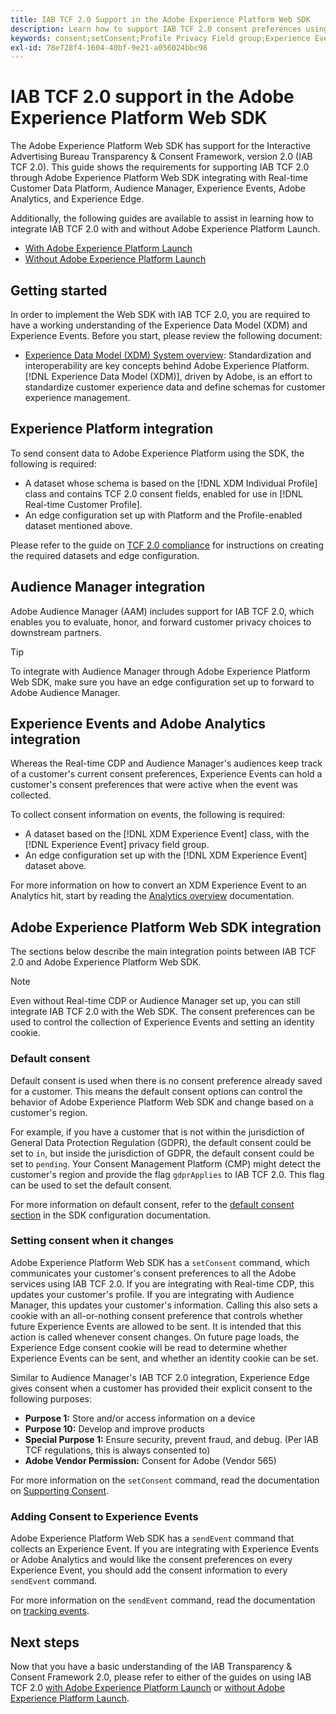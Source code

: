 ```yaml
---
title: IAB TCF 2.0 Support in the Adobe Experience Platform Web SDK
description: Learn how to support IAB TCF 2.0 consent preferences using the Adobe Experience Platform Web SDK
keywords: consent;setConsent;Profile Privacy Field group;Experience Event Privacy Field group;Privacy Field group;IAB TCF 2.0;Real-time CDP;Real-time Customer Data Profile
exl-id: 78e728f4-1604-40bf-9e21-a056024bbc98
---
```

# IAB TCF 2.0 support in the Adobe Experience Platform Web SDK

The Adobe Experience Platform Web SDK has support for the Interactive Advertising Bureau Transparency & Consent Framework, version 2.0 (IAB TCF 2.0). This guide shows the requirements for supporting IAB TCF 2.0 through Adobe Experience Platform Web SDK integrating with Real-time Customer Data Platform, Audience Manager, Experience Events, Adobe Analytics, and Experience Edge.

Additionally, the following guides are available to assist in learning how to integrate IAB TCF 2.0 with and without Adobe Experience Platform Launch.

- [With Adobe Experience Platform Launch](./with-launch.md)
- [Without Adobe Experience Platform Launch](./without-launch.md)

## Getting started

In order to implement the Web SDK with IAB TCF 2.0, you are required to have a working understanding of the Experience Data Model (XDM) and Experience Events. Before you start, please review the following document:

- [Experience Data Model (XDM) System overview](../../../xdm/home.md): Standardization and interoperability are key concepts behind Adobe Experience Platform. [!DNL Experience Data Model (XDM)], driven by Adobe, is an effort to standardize customer experience data and define schemas for customer experience management.

## Experience Platform integration

To send consent data to Adobe Experience Platform using the SDK, the following is required:

- A dataset whose schema is based on the [!DNL XDM Individual Profile] class and contains TCF 2.0 consent fields, enabled for use in [!DNL Real-time Customer Profile].
- An edge configuration set up with Platform and the Profile-enabled dataset mentioned above.

Please refer to the guide on [TCF 2.0 compliance](../../../landing/governance-privacy-security/consent/iab/overview.md) for instructions on creating the required datasets and edge configuration.

## Audience Manager integration

Adobe Audience Manager (AAM) includes support for IAB TCF 2.0, which enables you to evaluate, honor, and forward customer privacy choices to downstream partners. <!--For more information, read the documentation on [Sending Data to Audience Manager](../audience-manager/audience-manager-overview.md).-->

>[!TIP]
>
>To integrate with Audience Manager through Adobe Experience Platform Web SDK, make sure you have an edge configuration set up to forward to Adobe Audience Manager.

## Experience Events and Adobe Analytics integration

Whereas the Real-time CDP and Audience Manager's audiences keep track of a customer's current consent preferences, Experience Events can hold a customer's consent preferences that were active when the event was collected.

To collect consent information on events, the following is required:

- A dataset based on the [!DNL XDM Experience Event] class, with the [!DNL Experience Event] privacy field group.
- An edge configuration set up with the [!DNL XDM Experience Event] dataset above.

For more information on how to convert an XDM Experience Event to an Analytics hit, start by reading the [Analytics overview](../../data-collection/adobe-analytics/analytics-overview.md) documentation.

## Adobe Experience Platform Web SDK integration

The sections below describe the main integration points between IAB TCF 2.0 and Adobe Experience Platform Web SDK.

>[!NOTE]
>
>Even without Real-time CDP or Audience Manager set up, you can still integrate IAB TCF 2.0 with the Web SDK. The consent preferences can be used to control the collection of Experience Events and setting an identity cookie.

### Default consent

Default consent is used when there is no consent preference already saved for a customer. This means the default consent options can control the behavior of Adobe Experience Platform Web SDK and change based on a customer's region.

For example, if you have a customer that is not within the jurisdiction of General Data Protection Regulation (GDPR), the default consent could be set to `in`, but inside the jurisdiction of GDPR, the default consent could be set to `pending`. Your Consent Management Platform (CMP) might detect the customer's region and provide the flag `gdprApplies` to IAB TCF 2.0. This flag can be used to set the default consent.

For more information on default consent, refer to the [default consent section](../../fundamentals/configuring-the-sdk.md#default-consent) in the SDK configuration documentation.

### Setting consent when it changes

Adobe Experience Platform Web SDK has a `setConsent` command, which communicates your customer's consent preferences to all the Adobe services using IAB TCF 2.0. If you are integrating with Real-time CDP, this updates your customer's profile. If you are integrating with Audience Manager, this updates your customer's information. Calling this also sets a cookie with an all-or-nothing consent preference that controls whether future Experience Events are allowed to be sent. It is intended that this action is called whenever consent changes. On future page loads, the Experience Edge consent cookie will be read to determine whether Experience Events can be sent, and whether an identity cookie can be set.

Similar to Audience Manager's IAB TCF 2.0 integration, Experience Edge gives consent when a customer has provided their explicit consent to the following purposes:

- **Purpose 1:** Store and/or access information on a device
- **Purpose 10:** Develop and improve products
- **Special Purpose 1:** Ensure security, prevent fraud, and debug. (Per IAB TCF regulations, this is always consented to)
- **Adobe Vendor Permission:** Consent for Adobe (Vendor 565)

For more information on the `setConsent` command, read the documentation on [Supporting Consent](../../consent/supporting-consent.md).

### Adding Consent to Experience Events

Adobe Experience Platform Web SDK has a `sendEvent` command that collects an Experience Event. If you are integrating with Experience Events or Adobe Analytics and would like the consent preferences on every Experience Event, you should add the consent information to every `sendEvent` command.

For more information on the `sendEvent` command, read the documentation on [tracking events](../../fundamentals/tracking-events.md).

## Next steps

Now that you have a basic understanding of the IAB Transparency & Consent Framework 2.0, please refer to either of the guides on using IAB TCF 2.0 [with Adobe Experience Platform Launch](./with-launch.md) or [without Adobe Experience Platform Launch](./without-launch.md).
